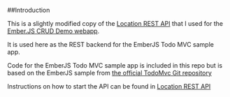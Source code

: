 ##Introduction

This is a slightly modified copy of the [Location REST API](https://github.com/ddewaele/location-rest-api) that I used for the [Ember.JS CRUD Demo webapp](https://github.com/ddewaele/emberjs-crud-rest/).

It is used here as the REST backend for the EmberJS Todo MVC sample app.

Code for the EmberJS Todo MVC sample app is included in this repo but is based on the EmberJS sample from [the official TodoMvc Git repository](https://github.com/tastejs/todomvc)

Instructions on how to start the API can be found in [Location REST API](https://github.com/ddewaele/location-rest-api)
